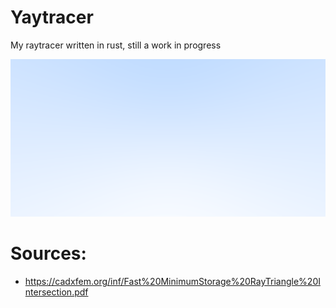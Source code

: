 # Yaytracer

My raytracer written in rust, still a work in progress

![cool ball](https://raw.githubusercontent.com/tommyp1ckles/yaytracer/master/output4.png)

# Sources:

* https://cadxfem.org/inf/Fast%20MinimumStorage%20RayTriangle%20Intersection.pdf
